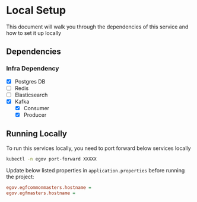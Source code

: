 # Local Setup

This document will walk you through the dependencies of this service and how to set it up locally

## Dependencies

### Infra Dependency

- [X] Postgres DB
- [ ] Redis
- [ ] Elasticsearch
- [X] Kafka
  - [X] Consumer
  - [X] Producer

## Running Locally

To run this services locally, you need to port forward below services locally

```bash
kubectl -n egov port-forward XXXXX
``` 

Update below listed properties in `application.properties` before running the project:

```ini
egov.egfcommonmasters.hostname =
egov.egfmasters.hostname =
```
